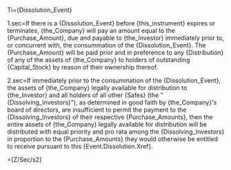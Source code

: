 Ti={Dissolution_Event}

1.sec=If there is a {Dissolution_Event} before {this_instrument} expires or terminates, {the_Company} will pay an amount equal to the {Purchase_Amount}, due and payable to {the_Investor} immediately prior to, or concurrent with, the consummation of the {Dissolution_Event}. The {Purchase_Amount} will be paid prior and in preference to any {Distribution} of any of the assets of {the_Company} to holders of outstanding {Capital_Stock} by reason of their ownership thereof. 

2.sec=If immediately prior to the consummation of the {Dissolution_Event}, the assets of {the_Company} legally available for distribution to {the_Investor} and all holders of all other {Safes} (the "{Dissolving_Investors}"), as determined in good faith by {the_Company}'s board of directors, are insufficient to permit the payment to the {Dissolving_Investors} of their respective {Purchase_Amounts}, then the entire assets of {the_Company} legally available for distribution will be distributed with equal priority and pro rata among the {Dissolving_Investors} in proportion to the {Purchase_Amounts} they would otherwise be entitled to receive pursuant to this {Event.Dissolution.Xref}.

=[Z/Sec/s2]